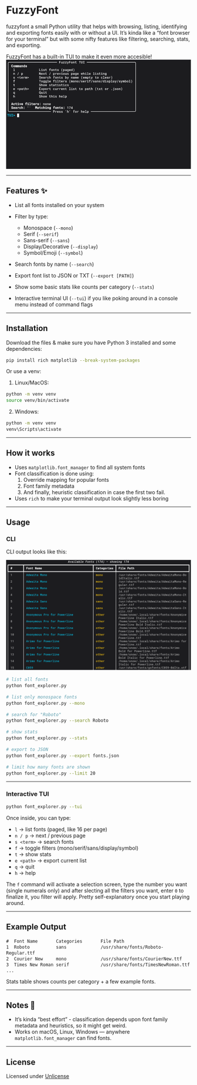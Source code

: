 # FuzzyFont

fuzzyfont a small Python utility that helps with browsing, listing, identifying and exporting fonts easily with or without a UI. It’s kinda like a “font browser for your terminal” but with some nifty features like filtering, searching, stats, and exporting.

FuzzyFont has a built-in TUI to make it even more accesible!
![TUI-demo](image.png)

---

## Features ✨

* List all fonts installed on your system
* Filter by type:

  * Monospace (`--mono`)
  * Serif (`--serif`)
  * Sans-serif (`--sans`)
  * Display/Decorative (`--display`)
  * Symbol/Emoji (`--symbol`)
* Search fonts by name (`--search`) 
* Export font list to JSON or TXT (`--export [PATH]`)
* Show some basic stats like counts per category (`--stats`) 
* Interactive terminal UI (`--tui`) if you like poking around in a console menu instead of command flags

---

## Installation

Download the files & make sure you have Python 3 installed and some dependencies:

```bash
pip install rich matplotlib --break-system-packages
```
Or use a venv:

1. Linux/MacOS:
```bash
python -m venv venv
source venv/bin/activate
```

2. Windows:
```bash
python -m venv venv
venv\Scripts\activate
```

---

## How it works 

* Uses `matplotlib.font_manager` to find all system fonts
* Font classification is done using:
  1. Override mapping for popular fonts
  2. Font family metadata 
  3. And finally, heuristic classification in case the first two fail.
* Uses `rich` to make your terminal output look slightly less boring

---

## Usage 

### CLI
CLI output looks like this:

![CLI-demo](demo.png)

```bash
# list all fonts
python font_explorer.py
```

```bash
# list only monospace fonts
python font_explorer.py --mono
```

```bash
# search for "Roboto"
python font_explorer.py --search Roboto
```

```bash
# show stats
python font_explorer.py --stats
```

```bash
# export to JSON
python font_explorer.py --export fonts.json
```

```bash
# limit how many fonts are shown
python font_explorer.py --limit 20
```

---

### Interactive TUI 

```bash
python font_explorer.py --tui
```

Once inside, you can type:

* `l` → list fonts (paged, like 16 per page)
* `n / p` → next / previous page
* `s <term>` → search fonts
* `f` → toggle filters (mono/serif/sans/display/symbol)
* `t` → show stats
* `e <path>` → export current list
* `q` → quit
* `h` → help

The `f` command will activate a selection screen, type the number you want (single numerals only) and after slecting all the filters you want, enter `0` to finalize it, you filter will apply.
Pretty self-explanatory once you start playing around.

---

## Example Output

```
#  Font Name       Categories       File Path
1  Roboto          sans             /usr/share/fonts/Roboto-Regular.ttf
2  Courier New     mono             /usr/share/fonts/CourierNew.ttf
3  Times New Roman serif            /usr/share/fonts/TimesNewRoman.ttf
...
```

Stats table shows counts per category + a few example fonts.

---

## Notes 🤔

* It’s kinda “best effort” - classification depends upon font family metadata and heuristics, so it might get weird.
* Works on macOS, Linux, Windows — anywhere `matplotlib.font_manager` can find fonts.

---

## License

Licensed under [Unlicense](https://unlicense.org)
